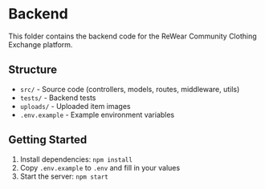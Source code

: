 # Backend

This folder contains the backend code for the ReWear Community Clothing Exchange platform.

## Structure
- `src/` - Source code (controllers, models, routes, middleware, utils)
- `tests/` - Backend tests
- `uploads/` - Uploaded item images
- `.env.example` - Example environment variables

## Getting Started
1. Install dependencies: `npm install`
2. Copy `.env.example` to `.env` and fill in your values
3. Start the server: `npm start` 
